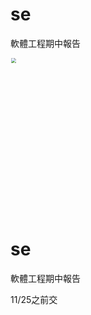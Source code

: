 
# se
軟體工程期中報告


<img src="https://github.com/ayd0122344/se/blob/master/work.jpg" style="zoom:50%" width="500px"/>

# se
軟體工程期中報告

11/25之前交

